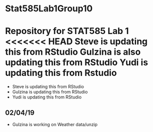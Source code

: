 # Stat585Lab1Group10
Repository for STAT585 Lab 1
<<<<<<< HEAD
Steve is updating this from RStudio
Gulzina is also updating this from RStudio
Yudi is updating this from Rstudio
=======
- Steve is updating this from RStudio
- Gulzina is updating this from RStudio
- Yudi is updating this from RStudio


## 02/04/19
- Gulzina is working on Weather data/unzip
